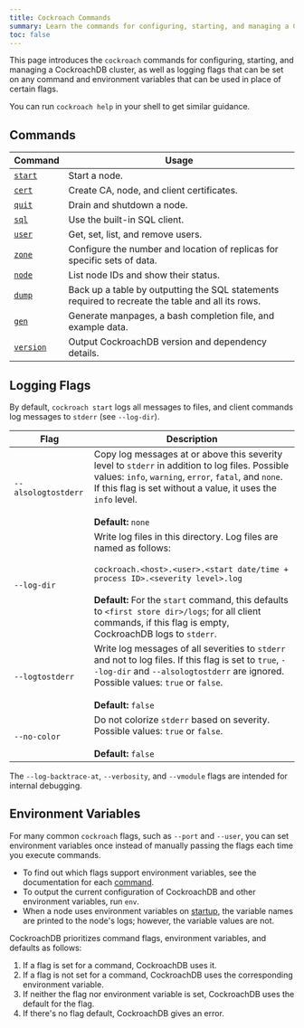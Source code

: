 ```yaml
---
title: Cockroach Commands
summary: Learn the commands for configuring, starting, and managing a CockroachDB cluster.
toc: false
---
```


This page introduces the `cockroach` commands for configuring, starting, and managing a CockroachDB cluster, as well as logging flags that can be set on any command and environment variables that can be used in place of certain flags.

You can run `cockroach help` in your shell to get similar guidance.

<div id="toc"></div>

## Commands

Command | Usage
--------|----
[`start`](start-a-node.html) | Start a node.
[`cert`](create-security-certificates.html) | Create CA, node, and client certificates.
[`quit`](stop-a-node.html) | Drain and shutdown a node.
[`sql`](use-the-built-in-sql-client.html) | Use the built-in SQL client.
[`user`](create-and-manage-users.html) | Get, set, list, and remove users.
[`zone`](configure-replication-zones.html) | Configure the number and location of replicas for specific sets of data.
[`node`](view-node-details.html) | List node IDs and show their status.
[`dump`](sql-dump.html) | Back up a table by outputting the SQL statements required to recreate the table and all its rows.
[`gen`](generate-cockroachdb-resources.html) | Generate manpages, a bash completion file, and example data.
[`version`](view-version-details.html) | Output CockroachDB version and dependency details.

## Logging Flags

By default, `cockroach start` logs all messages to files, and client commands log messages to `stderr` (see `--log-dir`).

Flag | Description
-----|------------
`--alsologtostderr` | Copy log messages at or above this severity level to `stderr` in addition to log files. Possible values: `info`, `warning`, `error`, `fatal`, and `none`. If this flag is set without a value, it uses the `info` level. <br><br>**Default:** `none`
`--log-dir` | Write log files in this directory. Log files are named as follows:<br><br>`cockroach.<host>.<user>.<start date/time + process ID>.<severity level>.log`<br><br> **Default:** For the `start` command, this defaults to `<first store dir>/logs`; for all client commands, if this flag is empty, CockroachDB logs to `stderr`.
`--logtostderr` |  Write log messages of all severities to `stderr` and not to log files. If this flag is set to `true`, `--log-dir` and `--alsologtostderr` are ignored. Possible values: `true` or `false`.<br><br>**Default:** `false`
`--no-color` | Do not colorize `stderr` based on severity. Possible values: `true` or `false`. <br><br>**Default:** `false`

The `--log-backtrace-at`, `--verbosity`, and `--vmodule` flags are intended for internal debugging.

## Environment Variables

For many common `cockroach` flags, such as `--port` and `--user`, you can set environment variables once instead of manually passing the flags each time you execute commands.

- To find out which flags support environment variables, see the documentation for each [command](#commands).
- To output the current configuration of CockroachDB and other environment variables, run `env`.
- When a node uses environment variables on [startup](start-a-node.html), the variable names are printed to the node's logs; however, the variable values are not.

CockroachDB prioritizes command flags, environment variables, and defaults as follows:

1. If a flag is set for a command, CockroachDB uses it.
2. If a flag is not set for a command, CockroachDB uses the corresponding environment variable.
3. If neither the flag nor environment variable is set, CockroachDB uses the default for the flag.
4. If there's no flag default, CockroachDB gives an error.
